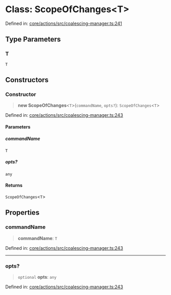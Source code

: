 # Class: ScopeOfChanges\<T\>

Defined in: [core/actions/src/coalescing-manager.ts:241](https://github.com/LaWebcapsule/orbits/blob/16daa2c81130dfaec35510d05d968dad2f9e4678/core/actions/src/coalescing-manager.ts#L241)

## Type Parameters

### T

`T`

## Constructors

### Constructor

> **new ScopeOfChanges**\<`T`\>(`commandName`, `opts?`): `ScopeOfChanges`\<`T`\>

Defined in: [core/actions/src/coalescing-manager.ts:243](https://github.com/LaWebcapsule/orbits/blob/16daa2c81130dfaec35510d05d968dad2f9e4678/core/actions/src/coalescing-manager.ts#L243)

#### Parameters

##### commandName

`T`

##### opts?

`any`

#### Returns

`ScopeOfChanges`\<`T`\>

## Properties

### commandName

> **commandName**: `T`

Defined in: [core/actions/src/coalescing-manager.ts:243](https://github.com/LaWebcapsule/orbits/blob/16daa2c81130dfaec35510d05d968dad2f9e4678/core/actions/src/coalescing-manager.ts#L243)

***

### opts?

> `optional` **opts**: `any`

Defined in: [core/actions/src/coalescing-manager.ts:243](https://github.com/LaWebcapsule/orbits/blob/16daa2c81130dfaec35510d05d968dad2f9e4678/core/actions/src/coalescing-manager.ts#L243)
